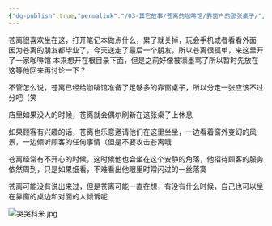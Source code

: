 ```yaml
---
{"dg-publish":true,"permalink":"/03-其它故事/苍离的咖啡馆/靠窗户的那张桌子/","dgPassFrontmatter":true,"noteIcon":"","created":"2024-11-23T18:25:50.946+08:00","updated":"2024-11-24T01:57:47.000+08:00"}
---
```


苍离很喜欢坐在这，打开笔记本做点什么，累了就关掉，玩会手机或者看看外面
因为苍离的朋友都毕业了，今天送走了最后一个朋友，所以苍离很孤单，来这里开了一家咖啡馆
本来想开在根目录下面，但是之前好像被凛墨骂了所以暂时先放在这等他回来再讨论一下？

不管怎么说，苍离已经给咖啡馆准备了足够多的靠窗桌子，所以分走一张应该不过分吧（笑

店里如果没人的时候，苍离就会偶尔刷新在这张桌子上休息

如果顾客有兴趣的话，苍离也乐意邀请他们在这里坐坐，一边看着窗外变幻的风景，一边倾听顾客的任何事情（但是不要攻击苍离哦

苍离经常有不开心的时候，这时候他也会坐在这个安静的角落，他招待顾客的服务依然周到，只是如果细看，不难看出他眼里时常闪过的一丝落寞

苍离可能没有说出来过，但是苍离可能一直在想，有没有什么时候，自己也可以坐在靠窗的桌边和对面的人倾诉呢

![哭哭科米.jpg](/img/user/%EF%BC%81Read%20Me%EF%BC%81/others/data/kemi/%E5%93%AD%E5%93%AD%E7%A7%91%E7%B1%B3.jpg)
